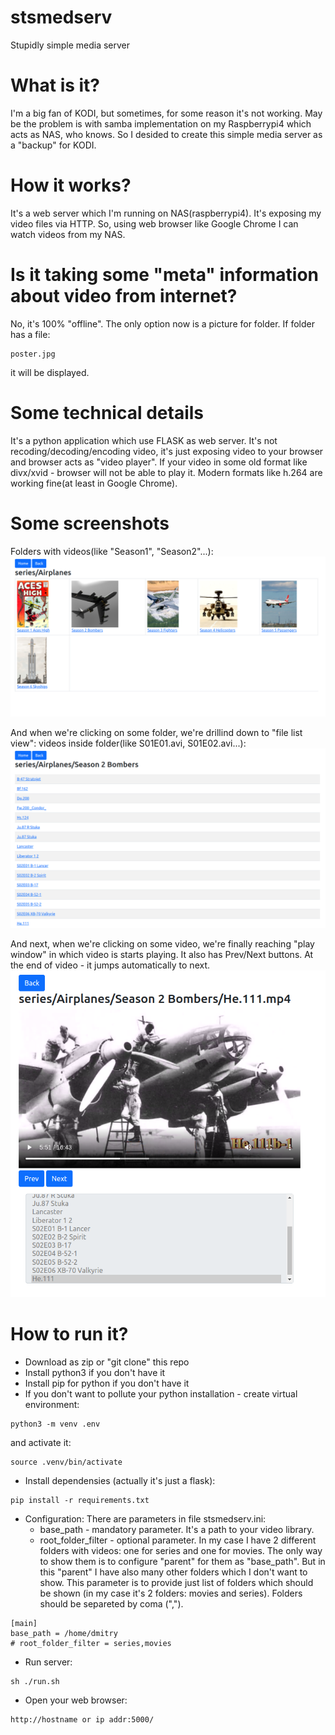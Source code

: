 # stsmedserv
Stupidly simple media server

# What is it?
I'm a big fan of KODI, but sometimes, for some reason it's not working. May be the problem is with samba implementation on my Raspberrypi4 which acts as NAS, who knows. So I desided to create this simple media server as a "backup" for KODI. 

# How it works?
It's a web server which I'm running on NAS(raspberrypi4). It's exposing my video files via HTTP. So, using web browser like Google Chrome I can watch videos from my NAS.

# Is it taking some "meta" information about video from internet?
No, it's 100% "offline". The only option now is a picture for folder. If folder has a file: 
```
poster.jpg
```
it will be displayed. 

# Some technical details
It's a python application which use FLASK as web server. It's not recoding/decoding/encoding video, it's just exposing video to your browser and browser acts as "video player". If your video in some old format like divx/xvid - browser will not be able to play it. Modern formats like h.264 are working fine(at least in Google Chrome).   

# Some screenshots
Folders with videos(like "Season1", "Season2"...):
![folder view](./docs/folder_view.png)

And when we're clicking on some folder, we're drillind down to "file list view":  videos inside folder(like S01E01.avi, S01E02.avi...):
![files view](./docs/file_view.png)

And next, when we're clicking on some video, we're finally reaching "play window" in which video is starts playing. It also has Prev/Next buttons. At the end of video - it jumps automatically to next. 
![play view](./docs/play_view.png)



# How to run it? 
- Download as zip or "git clone" this repo
- Install python3 if you don't have it
- Install pip for python if you don't have it
- If you don't want to pollute your python installation - create virtual environment: 
```
python3 -m venv .env
```
and activate it:
```
source .venv/bin/activate
```
- Install dependensies (actually it's just a flask):
```
pip install -r requirements.txt
```
- Configuration:
There are parameters in file stsmedserv.ini:
    - base_path - mandatory parameter. It's a path to your video library.  
    - root_folder_filter - optional parameter. In my case I have 2 different folders with videos: one for series and one for movies. The only way to show them is to configure "parent" for them as "base_path". But in this "parent" I have also many other folders which I don't want to show. This parameter is to provide just list of folders which should be shown (in my case it's 2 folders: movies and series). Folders should be separeted by coma (",").
```
[main]
base_path = /home/dmitry
# root_folder_filter = series,movies
```    
- Run server:
```
sh ./run.sh 
```
- Open your web browser:
```
http://hostname or ip addr:5000/
```